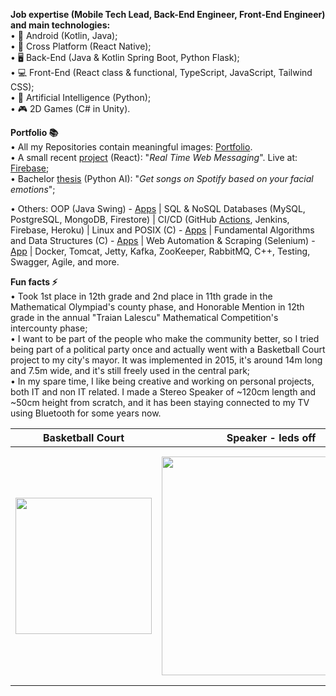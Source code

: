 **Job expertise (Mobile Tech Lead, Back-End Engineer, Front-End Engineer) and main technologies:**  
• 📱 Android (Kotlin, Java);  
• 🔁 Cross Platform (React Native);  
• 🖥️ Back-End (Java & Kotlin Spring Boot, Python Flask);  
• 💻 Front-End (React class & functional, TypeScript, JavaScript, Tailwind CSS);  
• 🤖 Artificial Intelligence (Python);  
• 🎮 2D Games (C# in Unity).  

**Portfolio 📚**  
• All my Repositories contain meaningful images: [Portfolio](https://github.com/DanutGavrus?tab=repositories).  
• A small recent [project](https://github.com/DanutGavrus/Real-Time-Web-Messaging-using-React-TS-Firebase-and-Tailwind-CSS) (React): "_Real Time Web Messaging_". Live at: [Firebase](https://live-chat-bde08.firebaseapp.com);  
• Bachelor [thesis](https://github.com/DanutGavrus/Get-songs-on-Spotify-based-on-your-facial-emotions) (Python AI): "_Get songs on Spotify based on your facial emotions_";  

• Others: OOP (Java Swing) - [Apps](https://github.com/DanutGavrus/5-Java-apps-with-GUIs) | SQL & NoSQL Databases (MySQL, PostgreSQL, MongoDB, Firestore) | CI/CD (GitHub [Actions](https://github.com/DanutGavrus/Real-Time-Web-Messaging-using-React-TS-Firebase-and-Tailwind-CSS/actions), Jenkins, Firebase, Heroku) | Linux and POSIX (C) - [Apps](https://github.com/DanutGavrus/3-C-apps-about-POSIX) | Fundamental Algorithms and Data Structures (C) - [Apps](https://github.com/DanutGavrus/9-C-apps-about-Fundamental-Algorithms-and-Data-Structures) | Web Automation & Scraping (Selenium) - [App](https://github.com/DanutGavrus/Web-Scraping-using-Selenium-in-Python) | Docker, Tomcat, Jetty, Kafka, ZooKeeper, RabbitMQ, C++, Testing, Swagger, Agile, and more.  

**Fun facts ⚡**  
• Took 1st place in 12th grade and 2nd place in 11th grade in the Mathematical Olympiad's county phase, and Honorable Mention in 12th grade in the annual "Traian Lalescu" Mathematical Competition's intercounty phase;  
• I want to be part of the people who make the community better, so I tried being part of a political party once and actually went with a Basketball Court project to my city's mayor. It was implemented in 2015, it's around 14m long and 7.5m wide, and it's still freely used in the central park;  
• In my spare time, I like being creative and working on personal projects, both IT and non IT related. I made a Stereo Speaker of ~120cm length and ~50cm height from scratch, and it has been staying connected to my TV using Bluetooth for some years now.

| Basketball Court | Speaker - leds off  | Speaker - leds on |
| ------------- | ------------- | ------------- |
| <img src="https://user-images.githubusercontent.com/56603839/226368235-6684955b-5061-42e8-b874-36802d75b767.png" width="218"> | <img src="https://user-images.githubusercontent.com/56603839/226370733-23297580-88c2-4f1d-af85-b24763c24828.png" width="350"> | <img src="https://user-images.githubusercontent.com/56603839/226368358-58c7da4f-cc46-4b55-8581-64f12878c730.png" width="375">

